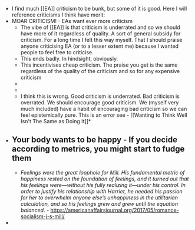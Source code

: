 - I find much [[EA]] criticism to be bunk, but some of it is good. Here I will reference criticisms I think have merit:
- MOAR CRITICISM! - EAs want ever more criticism
	- The vibe of [[EA]] is that criticism is underrated and so we should have more of it regardless of quality. A sort of general subsidy for criticism. For a long time I felt this way myself. That I should praise anyone criticising EA (or to a lesser extent me) because I wanted people to feel free to criticise.
	- This ends badly. In hindsight, obviously.
	- This incentivises cheap criticism. The praise you get is the same regardless of the quality of the criticism and so for any expensive criticism
	-
	-
	- I think this is wrong. Good criticism is underrated. Bad criticism is overrated. We should encourage good criticism. We (myself very much included) have a habit of encouraging bad criticism so we can feel epistemically pure. This is an error see - [[Wanting to Think Well Isn't The Same as Doing It]]*
- Your body wants to be happy - If you decide according to metrics, you might start to fudge them
	-
	- *Feelings were the great loophole for Mill. His fundamental metric of happiness rested on the foundation of feelings, and it turned out that his feelings were—without his fully realizing it—under his control. In order to justify his relationship with Harriet, he needed his passion for her to overwhelm anyone else’s unhappiness in the utilitarian calculation, and so his feelings grew and grew until the equation balanced.* - https://americanaffairsjournal.org/2017/05/romance-socialism-j-s-mill/
-